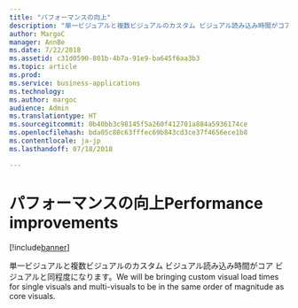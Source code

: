 ```yaml
---
title: "パフォーマンスの向上"
description: "単一ビジュアルと複数ビジュアルのカスタム ビジュアル読み込み時間がコア ビジュアルと同程度になります。"
author: MargoC
manager: AnnBe
ms.date: 7/22/2018
ms.assetid: c31d0590-801b-4b7a-91e9-ba645f6aa3b3
ms.topic: article
ms.prod: 
ms.service: business-applications
ms.technology: 
ms.author: margoc
audience: Admin
ms.translationtype: HT
ms.sourcegitcommit: 0b40bb3c98145f5a260f412701a884a5936174ce
ms.openlocfilehash: bda05c80c63fffec69b843cd3ce37f4656ece1b8
ms.contentlocale: ja-jp
ms.lasthandoff: 07/18/2018

---
```

# <a name="performance-improvements"></a><span data-ttu-id="bf450-103">パフォーマンスの向上</span><span class="sxs-lookup"><span data-stu-id="bf450-103">Performance improvements</span></span>

[!include[banner](../../../includes/banner.md)]

<span data-ttu-id="bf450-104">単一ビジュアルと複数ビジュアルのカスタム ビジュアル読み込み時間がコア ビジュアルと同程度になります。</span><span class="sxs-lookup"><span data-stu-id="bf450-104">We will be bringing custom visual load times for single visuals and multi-visuals to be in the same order of magnitude as core visuals.</span></span>

